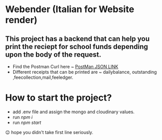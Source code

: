 # Webender (Italian for Website render)
## This project has a backend that can help you print the reciept for school funds depending upon the body of the request.

* Find the Postman Curl here ~ [PostMan JSON LINK](https://www.getpostman.com/collections/ad49a3511831c3ec31cc)
* Different receipts that can be printed are ~ dailybalance, outstanding ,feecollection,mail,feeledger.

# How to start the project?
* add .env file and assign the mongo and cloudinary values.
* run _npm i_ 
* run _npm start_


:wink:	hope you didn't take first line seriously.
